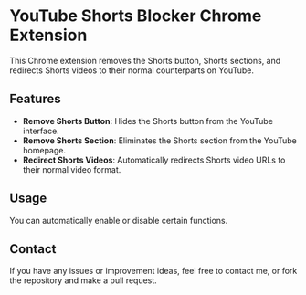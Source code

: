 # YouTube Shorts Blocker Chrome Extension

This Chrome extension removes the Shorts button, Shorts sections, and redirects Shorts videos to their normal counterparts on YouTube.

## Features

-   **Remove Shorts Button**: Hides the Shorts button from the YouTube interface.
-   **Remove Shorts Section**: Eliminates the Shorts section from the YouTube homepage.
-   **Redirect Shorts Videos**: Automatically redirects Shorts video URLs to their normal video format.

## Usage

You can automatically enable or disable certain functions.

## Contact

If you have any issues or improvement ideas, feel free to contact me, or fork the repository and make a pull request.
